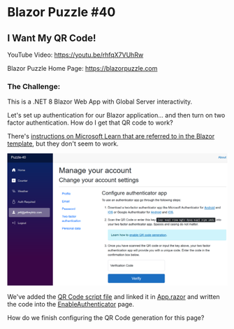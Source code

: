 # Blazor Puzzle #40

## I Want My QR Code!

YouTube Video: https://youtu.be/rhfqX7VUhRw

Blazor Puzzle Home Page: https://blazorpuzzle.com

### The Challenge:

This is a .NET 8 Blazor Web App with Global Server interactivity.

Let's set up authentication for our Blazor application... and then turn on two factor authentication.  How do I get that QR code to work?

There's [instructions on Microsoft Learn that are referred to in the Blazor template](https://learn.microsoft.com/en-us/aspnet/core/security/authentication/identity-enable-qrcodes?view=aspnetcore-8.0), but they don't seem to work.

![The Enable Authenticator Page](setup-2fa.png)

We've added the [QR Code script file](Puzzle-40/wwwroot/qrcode.min.js) and linked it in [App.razor](Puzzle-40/Components/App.razor) and written the code into the [EnableAuthenticator](Puzzle-40/Components/Account/Manage/EnableAuthenticator) page.

How do we finish configuring the QR Code generation for this page?